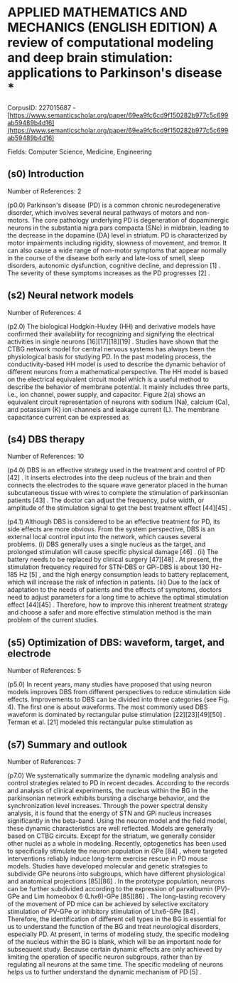 # APPLIED MATHEMATICS AND MECHANICS (ENGLISH EDITION) A review of computational modeling and deep brain stimulation: applications to Parkinson's disease *

CorpusID: 227015687 - [https://www.semanticscholar.org/paper/69ea9fc6cd9f150282b977c5c699ab59489b4d16](https://www.semanticscholar.org/paper/69ea9fc6cd9f150282b977c5c699ab59489b4d16)

Fields: Computer Science, Medicine, Engineering

## (s0) Introduction
Number of References: 2

(p0.0) Parkinson's disease (PD) is a common chronic neurodegenerative disorder, which involves several neural pathways of motors and non-motors. The core pathology underlying PD is degeneration of dopaminergic neurons in the substantia nigra pars compacta (SNc) in midbrain, leading to the decrease in the dopamine (DA) level in striatum. PD is characterized by motor impairments including rigidity, slowness of movement, and tremor. It can also cause a wide range of non-motor symptoms that appear normally in the course of the disease both early and late-loss of smell, sleep disorders, autonomic dysfunction, cognitive decline, and depression [1] . The severity of these symptoms increases as the PD progresses [2] .
## (s2) Neural network models
Number of References: 4

(p2.0) The biological Hodgkin-Huxley (HH) and derivative models have confirmed their availability for recognizing and signifying the electrical activities in single neurons [16][17][18][19] . Studies have shown that the CTBG network model for central nervous systems has always been the physiological basis for studying PD. In the past modeling process, the conductivity-based HH model is used to describe the dynamic behavior of different neurons from a mathematical perspective. The HH model is based on the electrical equivalent circuit model which is a useful method to describe the behavior of membrane potential. It mainly includes three parts, i.e., ion channel, power supply, and capacitor. Figure 2(a) shows an equivalent circuit representation of neurons with sodium (Na), calcium (Ca), and potassium (K) ion-channels and leakage current (L). The membrane capacitance current can be expressed as
## (s4) DBS therapy
Number of References: 10

(p4.0) DBS is an effective strategy used in the treatment and control of PD [42] . It inserts electrodes into the deep nucleus of the brain and then connects the electrodes to the square wave generator placed in the human subcutaneous tissue with wires to complete the stimulation of parkinsonian patients [43] . The doctor can adjust the frequency, pulse width, or amplitude of the stimulation signal to get the best treatment effect [44][45] .

(p4.1) Although DBS is considered to be an effective treatment for PD, its side effects are more obvious. From the system perspective, DBS is an external local control input into the network, which causes several problems. (i) DBS generally uses a single nucleus as the target, and prolonged stimulation will cause specific physical damage [46] . (ii) The battery needs to be replaced by clinical surgery [47][48] . At present, the stimulation frequency required for STN-DBS or GPi-DBS is about 130 Hz-185 Hz [5] , and the high energy consumption leads to battery replacement, which will increase the risk of infection in patients. (iii) Due to the lack of adaptation to the needs of patients and the effects of symptoms, doctors need to adjust parameters for a long time to achieve the optimal stimulation effect [44][45] . Therefore, how to improve this inherent treatment strategy and choose a safer and more effective stimulation method is the main problem of the current studies.
## (s5) Optimization of DBS: waveform, target, and electrode
Number of References: 5

(p5.0) In recent years, many studies have proposed that using neuron models improves DBS from different perspectives to reduce stimulation side effects. Improvements to DBS can be divided into three categories (see Fig. 4). The first one is about waveforms. The most commonly used DBS waveform is dominated by rectangular pulse stimulation [22][23][49][50] . Terman et al. [21] modeled this rectangular pulse stimulation as
## (s7) Summary and outlook
Number of References: 7

(p7.0) We systematically summarize the dynamic modeling analysis and control strategies related to PD in recent decades. According to the records and analysis of clinical experiments, the nucleus within the BG in the parkinsonian network exhibits bursting a discharge behavior, and the synchronization level increases. Through the power spectral density analysis, it is found that the energy of STN and GPi nucleus increases significantly in the beta-band. Using the neuron model and the field model, these dynamic characteristics are well reflected. Models are generally based on CTBG circuits. Except for the striatum, we generally consider other nuclei as a whole in modeling. Recently, optogenetics has been used to specifically stimulate the neuron population in GPe [84] , where targeted interventions reliably induce long-term exercise rescue in PD mouse models. Studies have developed molecular and genetic strategies to subdivide GPe neurons into subgroups, which have different physiological and anatomical projections [85][86] . In the prototype population, neurons can be further subdivided according to the expression of parvalbumin (PV)-GPe and Lim homeobox 6 (Lhx6)-GPe [85][86] . The long-lasting recovery of the movement of PD mice can be achieved by selective excitatory stimulation of PV-GPe or inhibitory stimulation of Lhx6-GPe [84] . Therefore, the identification of different cell types in the BG is essential for us to understand the function of the BG and treat neurological disorders, especially PD. At present, in terms of modeling study, the specific modeling of the nucleus within the BG is blank, which will be an important node for subsequent study. Because certain dynamic effects are only achieved by limiting the operation of specific neuron subgroups, rather than by regulating all neurons at the same time. The specific modeling of neurons helps us to further understand the dynamic mechanism of PD [5] .
